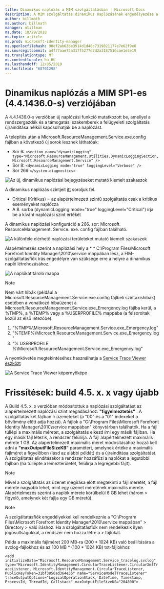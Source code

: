 ```yaml
---
title: Dinamikus naplózás a MIM szolgáltatásban | Microsoft Docs
description: A MIM szolgáltatás dinamikus naplózásának engedélyezése a felügyeleti szolgáltatás újraindítása nélkül
author: billmath
ms.author: billmath
manager: mtillman
ms.date: 10/29/2018
ms.topic: article
ms.prod: microsoft-identity-manager
ms.openlocfilehash: 90ef2ab63be3914d1d48c7319821177e7e62f9e0
ms.sourcegitcommit: a4f77aae75a317f5277d7d2a3187516cae1e3e19
ms.translationtype: MT
ms.contentlocale: hu-HU
ms.lasthandoff: 12/05/2019
ms.locfileid: "68701298"
---
```

# <a name="mim-sp1-4414360--service-dynamic-logging"></a>Dinamikus naplózás a MIM SP1-es (4.4.1436.0-s) verziójában

A 4.4.1436.0-s verzióban új naplózási funkció mutatkozott be, amellyel a rendszergazdák és a támogatási szakemberek a felügyeleti szolgáltatás újraindítása nélkül kapcsolhatják be a naplózást.

A telepítés után a  Microsoft.ResourceManagement.Service.exe.config fájlban a következő új sorok lesznek láthatóak:

*   Sor 6: ``<section name="dynamicLogging" type="Microsoft.ResourceManagement.Utilities.DynamicLoggingSection, Microsoft.ResourceManagement.Service" />``
*   Sor 8:  ``<dynamicLogging mode="true" loggingLevel="Verbose" />``
*   Sor 266 ``</system.diagnostics> ``

![Az új, dinamikus naplózási bejegyzéseket mutató kiemelt szakaszok](media/mim-service-dynamic-logging/screen01.png)

A dinamikus naplózás szintjeit [itt](https://msdn.microsoft.com/library/ms733025(v=vs.110).aspx#Anchor_3) soroljuk fel.

- Critical (Kritikus) = az alapértelmezett szintű szolgáltatás csak a kritikus eseményeket naplózza
- A 8. sorba (dynamicLogging mode="true" loggingLevel="Critical") írja be a kívánt naplózási szint értékét

A dinamikus naplózási konfiguráció a 266. sor: Microsoft. ResourceManagement. Service. exe. config fájlban található.

![A különféle elérhető naplózási területeket mutató kiemelt szakaszok](media/mim-service-dynamic-logging/screen02.png)

Alapértelmezés szerint a naplózási hely a * * C:\Program Files\Microsoft Forefront Identity Manager\2010\service mappában lesz, a FIM-szolgáltatásfiók írás engedélyre van szüksége erre a helyre a dinamikus napló létrehozásához.

![A naplókat tároló mappa](media/mim-service-dynamic-logging/screen03.png)

> [!NOTE]
>  Nem várt hibák (például a Microsoft.ResourceManagement.Service.exe.config fájlbeli szintaxishibák) esetében a vonatkozó hibaüzenet a Microsoft.ResourceManagement.Service.exe_Emergency.log fájlba kerül, a %TMP%, a %TEMP% vagy a %USERPROFILE% mappába (a felsoroltak közül az első létezőbe).  
> 1. "%TMP%\Microsoft.ResourceManagement.Service.exe_Emergency.log"
> 2. "%TEMP%\Microsoft.ResourceManagement.Service.exe_Emergency.log"
> 3. "% USERPROFILE %\Microsoft.ResourceManagement.Service.exe_Emergency.log"

A nyomkövetés megtekintéséhez használhatja a [Service Trace Viewer eszközt](https://msdn.microsoft.com//library/aa751795(v=vs.110).aspx)

 ![A Service Trace Viewer képernyőképe](media/mim-service-dynamic-logging/screen04.png)

# <a name="updates-build-45xx-or-greater"></a>Frissítések: build 4.5. x. x vagy újabb

A Build 4.5. x. x verzióban módosítottuk a naplózási szolgáltatást az alapértelmezett naplózási szint megadásához: **"figyelmeztetés"** . A szolgáltatás két fájlban ír üzeneteket (a "00" és a "01" indexeket a bővítmény előtt adja hozzá). A fájlok a "C:\Program Files\Microsoft Forefront Identity Manager\2010\service mappában" könyvtárban találhatók. Ha a fájl túllépi a maximális méretet, a szolgáltatás elkezd írni egy másik fájlban. Ha egy másik fájl létezik, a rendszer felülírja. A fájl alapértelmezett maximális mérete 1 GB. Az alapértelmezett maximális méret módosításához hozzá kell adni a **"maxOutputFileSizeKB"** paramétert, amelynek értéke a maximális fájlméret a figyelőben (lásd az alábbi példát) és a újraindítása szolgáltatást. A szolgáltatás elindításakor a rendszer hozzáfűzi a naplókat a legutóbbi fájlban (ha túllépte a lemezterületet, felülírja a legrégebbi fájlt). 

> [!NOTE] 
> Mivel a szolgáltatás az üzenet megírása előtt megtekinti a fájl méretét, a fájl mérete nagyobb lehet, mint egy üzenet méretének maximális mérete. Alapértelmezés szerint a naplók mérete körülbelül 6 GB lehet (három > figyelő, amelynek két fájlja egy GB méretű).

> [!NOTE] 
> A szolgáltatásfiók engedélyekkel kell rendelkeznie a "C:\Program Files\Microsoft Forefront Identity Manager\2010\service mappában" > Directory > való íráshoz. Ha a szolgáltatásfiók nem rendelkezik ilyen jogosultságokkal, a rendszer nem hozza létre a > fájlokat.

Példa a maximális fájlméret 200 MB-ra (200 * 1024 KB) való beállítására a svclog-fájlokhoz és az 100 MB * (100 * 1024 KB) txt-fájlokhoz

`<add initializeData="Microsoft.ResourceManagement.Service_tracelog.svclog" type="Microsoft.IdentityManagement.CircularTraceListener.CircularXmlTraceListener, Microsoft.IdentityManagement.CircularTraceListener, PublicKeyToken=31bf3856ad364e35" name="ServiceModelTraceListener" traceOutputOptions="LogicalOperationStack, DateTime, Timestamp, ProcessId, ThreadId, Callstack" maxOutputFileSizeKB="204800">`
